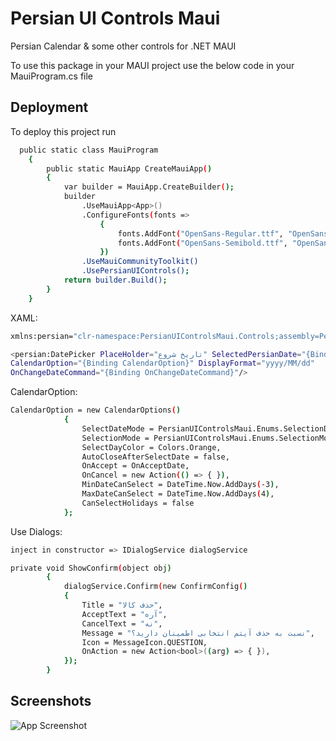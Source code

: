 # Persian UI Controls Maui

Persian Calendar &amp; some other controls for .NET MAUI

To use this package in your MAUI project use the below code in your MauiProgram.cs file




## Deployment

To deploy this project run

```bash
  public static class MauiProgram
    {
        public static MauiApp CreateMauiApp()
        {
            var builder = MauiApp.CreateBuilder();
            builder
                .UseMauiApp<App>()
                .ConfigureFonts(fonts =>
                    {
                        fonts.AddFont("OpenSans-Regular.ttf", "OpenSansRegular");
                        fonts.AddFont("OpenSans-Semibold.ttf", "OpenSansSemibold");
                    })
                .UseMauiCommunityToolkit()
                .UsePersianUIControls();
            return builder.Build();
        }
    }
```

XAML:

```bash
xmlns:persian="clr-namespace:PersianUIControlsMaui.Controls;assembly=PersianUIControlsMaui"

<persian:DatePicker PlaceHolder="تاریخ شروع" SelectedPersianDate="{Binding PersianDate}" 
CalendarOption="{Binding CalendarOption}" DisplayFormat="yyyy/MM/dd" 
OnChangeDateCommand="{Binding OnChangeDateCommand}"/>
```

CalendarOption:
```bash
CalendarOption = new CalendarOptions()
            {
                SelectDateMode = PersianUIControlsMaui.Enums.SelectionDateMode.Day,
                SelectionMode = PersianUIControlsMaui.Enums.SelectionMode.Single,
                SelectDayColor = Colors.Orange,
                AutoCloseAfterSelectDate = false,
                OnAccept = OnAcceptDate,
                OnCancel = new Action(() => { }),
                MinDateCanSelect = DateTime.Now.AddDays(-3),
                MaxDateCanSelect = DateTime.Now.AddDays(4),
                CanSelectHolidays = false
            };
```

Use Dialogs:
```bash
inject in constructor => IDialogService dialogService

private void ShowConfirm(object obj)
        {
            dialogService.Confirm(new ConfirmConfig()
            {
                Title = "حذف کالا",
                AcceptText = "آره",
                CancelText = "نه",
                Message = "نسبت به حذف آیتم انتخابی اطمینان دارید؟",
                Icon = MessageIcon.QUESTION,
                OnAction = new Action<bool>((arg) => { }),
            });
        }
```
## Screenshots

![App Screenshot](https://raw.githubusercontent.com/RezaShaban/PersianUIControlsMaui/master/PersianUISamples/date-picker-demo.png)